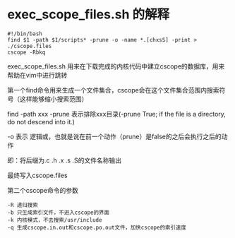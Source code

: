 # exec_scope_files.sh 的解释

    #!/bin/bash
    find $1 -path $1/scripts* -prune -o -name *.[chxsS] -print > ./cscope.files
    cscope -Rbkq

exec_scope_files.sh 用来在下载完成的内核代码中建立cscope的数据库，用来帮助在vim中进行跳转

第一个find命令用来生成一个文件集合，cscope会在这个文件集合范围内搜索符号（这样能够缩小搜索范围）

find -path xxx -prune 表示排除xxx目录(-prune True;  if  the  file  is  a  directory, do not descend into it.)

-o 表示 逻辑或，也就是说在前一个动作（prune）是false的之后会执行之后的动作

即：将后缀为.c .h .x .s .S的文件名称输出

最终写入cscope.files

第二个cscope命令的参数

    -R 递归搜索
    -b 只生成索引文件，不进入cscope的界面
    -k 内核模式，不去搜索/usr/include
    -q 生成cscope.in.out和cscope.po.out文件，加快cscope的索引速度
